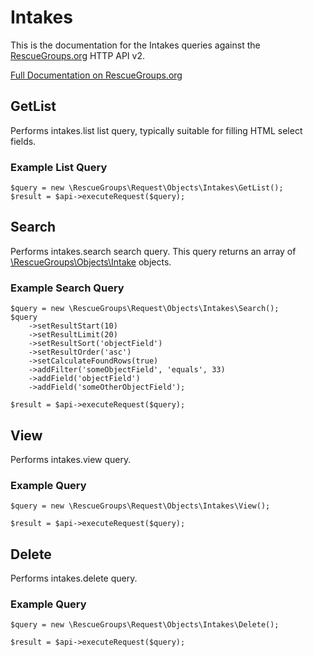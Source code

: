 # Intakes

This is the documentation for the Intakes queries against the [RescueGroups.org](https://www.rescuegroups.org/) HTTP API v2.

[Full Documentation on RescueGroups.org](https://userguide.rescuegroups.org/display/APIDG/Object+definitions#Objectdefinitions-intakes)

## GetList


Performs intakes.list list query, typically suitable for filling HTML select fields.

### Example List Query

    $query = new \RescueGroups\Request\Objects\Intakes\GetList();
    $result = $api->executeRequest($query);





## Search

Performs intakes.search search query. This query returns an array of [\RescueGroups\Objects\Intake](../../src/Objects/Intake.php) objects.

### Example Search Query

    $query = new \RescueGroups\Request\Objects\Intakes\Search();
    $query
        ->setResultStart(10)
        ->setResultLimit(20)
        ->setResultSort('objectField')
        ->setResultOrder('asc')
        ->setCalculateFoundRows(true)
        ->addFilter('someObjectField', 'equals', 33)
        ->addField('objectField')
        ->addField('someOtherObjectField');

    $result = $api->executeRequest($query);






## View






Performs intakes.view query.

### Example Query

    $query = new \RescueGroups\Request\Objects\Intakes\View();

    $result = $api->executeRequest($query);


## Delete






Performs intakes.delete query.

### Example Query

    $query = new \RescueGroups\Request\Objects\Intakes\Delete();

    $result = $api->executeRequest($query);


